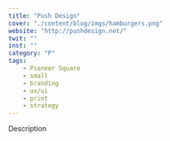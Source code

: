 ```yaml
---
title: "Push Design"
cover: "./content/blog/imgs/hamburgers.png"
website: "http://pushdesign.net/"
twit: ""
inst: ""
category: "P"
tags:
    - Pioneer Square
    - small
    - branding
    - ux/ui
    - print
    - strategy
---
```


Description

